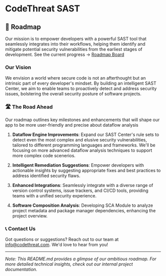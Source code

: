 # CodeThreat SAST 

## 🚀 Roadmap 
Our mission is to empower developers with a powerful SAST tool that seamlessly integrates into their workflows, helping them identify and mitigate potential security vulnerabilities from the earliest stages of development.
See the current progress -> [Roadmap Board](https://github.com/orgs/CodeThreat/projects/3/)

### Our Vision

We envision a world where secure code is not an afterthought but an intrinsic part of every developer's mindset. By building an intelligent SAST Center, we aim to enable teams to proactively detect and address security issues, bolstering the overall security posture of software projects.

### 🛣️ The Road Ahead

 Our roadmap outlines key milestones and enhancements that will shape our app to be more user-friendly and precise about dataflow analysis

1. **Dataflow Engine Improvements**: Expand our SAST Center's rule sets to detect even the most complex and elusive security vulnerabilities, tailored to different programming languages and frameworks. We'll be focusing on more advanced dataflow analysis techniques to support more complex code scenerios.

2. **Intelligent Remediation Suggestions**: Empower developers with actionable insights by suggesting appropriate fixes and best practices to address identified security flaws.

3. **Enhanced Integrations**: Seamlessly integrate with a diverse range of version control systems, issue trackers, and CI/CD tools, providing teams with a unified security experience.

4. **Software Composition Analysis**: Developing SCA Module to analyze project metadata and package manager dependencies, enhancing the project overview.

### 📞 Contact Us

Got questions or suggestions? Reach out to our team at [info@codethreat.com](mailto:info@codethreat.com). We'd love to hear from you!


---
*Note: This README.md provides a glimpse of our ambitious roadmap. For more detailed technical insights, check out our internal project documentation.*
